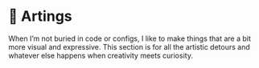 # 🎨 Artings

When I’m not buried in code or configs, I like to make things that are a bit more visual and expressive. This section is for all the artistic detours and whatever else happens when creativity meets curiosity.
